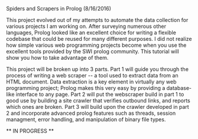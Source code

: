 Spiders and Scrapers in Prolog (8/16/2016)

  This project evolved out of my attempts to automate the data collection for various projects
I am working on. After surveying numerous other languages, Prolog looked like an excellent choice for
writing a flexible codebase that could be reused for many different purposes.  I did not realize how
simple various web programming projects become when you use the excellent tools provided by the SWI
prolog community.  This tutorial will show you how to take advantage of them.

  This project will be broken up into 3 parts.  Part 1 will guide you through the process
of writing a web scraper -- a tool used to extract data from an HTML document. Data extraction is a
key element in virtually any web programming project; Prolog makes this very easy by providing a
database-like interface to any page.  Part 2 will put the webscraper build in part 1 to good use by
building a site crawler that verifies outbound links, and reports which ones are broken.  Part 3 will
build upon the crawler developed in part 2 and incorporate advanced prolog features such as threads,
session managment, error handling, and manipulation of binary file types.

** IN PROGRESS **








